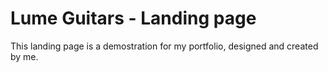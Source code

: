 # Lume  Guitars - Landing page

This landing page is a demostration for my portfolio, designed and created by me. 
